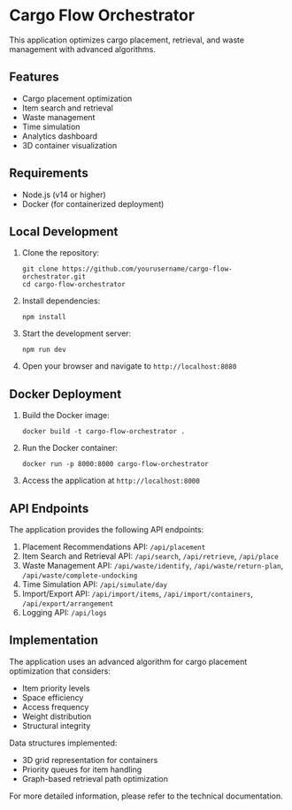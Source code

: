 
# Cargo Flow Orchestrator

This application optimizes cargo placement, retrieval, and waste management with advanced algorithms.

## Features

- Cargo placement optimization
- Item search and retrieval
- Waste management
- Time simulation
- Analytics dashboard
- 3D container visualization

## Requirements

- Node.js (v14 or higher)
- Docker (for containerized deployment)

## Local Development

1. Clone the repository:
   ```
   git clone https://github.com/yourusername/cargo-flow-orchestrator.git
   cd cargo-flow-orchestrator
   ```

2. Install dependencies:
   ```
   npm install
   ```

3. Start the development server:
   ```
   npm run dev
   ```

4. Open your browser and navigate to `http://localhost:8080`

## Docker Deployment

1. Build the Docker image:
   ```
   docker build -t cargo-flow-orchestrator .
   ```

2. Run the Docker container:
   ```
   docker run -p 8000:8000 cargo-flow-orchestrator
   ```

3. Access the application at `http://localhost:8000`

## API Endpoints

The application provides the following API endpoints:

1. Placement Recommendations API: `/api/placement`
2. Item Search and Retrieval API: `/api/search`, `/api/retrieve`, `/api/place`
3. Waste Management API: `/api/waste/identify`, `/api/waste/return-plan`, `/api/waste/complete-undocking`
4. Time Simulation API: `/api/simulate/day`
5. Import/Export API: `/api/import/items`, `/api/import/containers`, `/api/export/arrangement`
6. Logging API: `/api/logs`

## Implementation

The application uses an advanced algorithm for cargo placement optimization that considers:

- Item priority levels
- Space efficiency
- Access frequency
- Weight distribution
- Structural integrity

Data structures implemented:
- 3D grid representation for containers
- Priority queues for item handling
- Graph-based retrieval path optimization

For more detailed information, please refer to the technical documentation.

